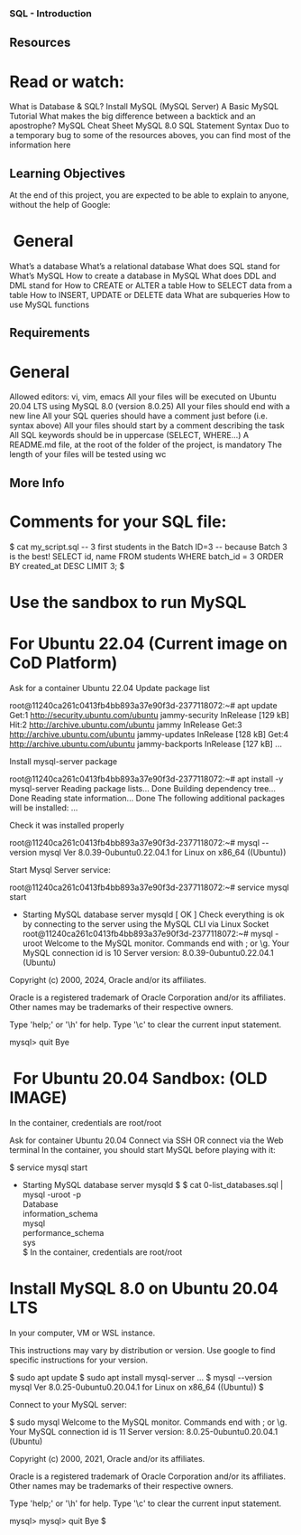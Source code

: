 ### SQL - Introduction


## Resources

# Read or watch:

What is Database & SQL?
Install MySQL (MySQL Server)
A Basic MySQL Tutorial
What makes the big difference between a backtick and an apostrophe?
MySQL Cheat Sheet
MySQL 8.0 SQL Statement Syntax
Duo to a temporary bug to some of the resources aboves, you can find most of the information here

## Learning Objectives

At the end of this project, you are expected to be able to explain to anyone, without the help of Google:

#  General

What’s a database
What’s a relational database
What does SQL stand for
What’s MySQL
How to create a database in MySQL
What does DDL and DML stand for
How to CREATE or ALTER a table
How to SELECT data from a table
How to INSERT, UPDATE or DELETE data
What are subqueries
How to use MySQL functions


## Requirements

# General
Allowed editors: vi, vim, emacs
All your files will be executed on Ubuntu 20.04 LTS using MySQL 8.0 (version 8.0.25)
All your files should end with a new line
All your SQL queries should have a comment just before (i.e. syntax above)
All your files should start by a comment describing the task
All SQL keywords should be in uppercase (SELECT, WHERE…)
A README.md file, at the root of the folder of the project, is mandatory
The length of your files will be tested using wc

## More Info

# Comments for your SQL file:

$ cat my_script.sql
-- 3 first students in the Batch ID=3
-- because Batch 3 is the best!
SELECT id, name FROM students WHERE batch_id = 3 ORDER BY created_at DESC LIMIT 3;
$

# Use the sandbox to run MySQL

# For Ubuntu 22.04 (Current image on CoD Platform)

Ask for a container Ubuntu 22.04
Update package list

root@11240ca261c0413fb4bb893a37e90f3d-2377118072:~# apt update
Get:1 http://security.ubuntu.com/ubuntu jammy-security InRelease [129 kB]
Hit:2 http://archive.ubuntu.com/ubuntu jammy InRelease
Get:3 http://archive.ubuntu.com/ubuntu jammy-updates InRelease [128 kB]
Get:4 http://archive.ubuntu.com/ubuntu jammy-backports InRelease [127 kB]
...

Install mysql-server package

root@11240ca261c0413fb4bb893a37e90f3d-2377118072:~# apt install -y mysql-server
Reading package lists... Done
Building dependency tree... Done
Reading state information... Done
The following additional packages will be installed:
...

Check it was installed properly

root@11240ca261c0413fb4bb893a37e90f3d-2377118072:~# mysql --version
mysql  Ver 8.0.39-0ubuntu0.22.04.1 for Linux on x86_64 ((Ubuntu))

Start Mysql Server service:

root@11240ca261c0413fb4bb893a37e90f3d-2377118072:~# service mysql start
* Starting MySQL database server mysqld                                                                                                                                 [ OK ]
Check everything is ok by connecting to the server using the MySQL CLI via Linux Socket
root@11240ca261c0413fb4bb893a37e90f3d-2377118072:~# mysql -uroot
Welcome to the MySQL monitor.  Commands end with ; or \g.
Your MySQL connection id is 10
Server version: 8.0.39-0ubuntu0.22.04.1 (Ubuntu)

Copyright (c) 2000, 2024, Oracle and/or its affiliates.

Oracle is a registered trademark of Oracle Corporation and/or its
affiliates. Other names may be trademarks of their respective
owners.

Type 'help;' or '\h' for help. Type '\c' to clear the current input statement.

mysql> quit
Bye


#  For Ubuntu 20.04 Sandbox: (OLD IMAGE)

In the container, credentials are root/root

Ask for container Ubuntu 20.04
Connect via SSH
OR connect via the Web terminal
In the container, you should start MySQL before playing with it:

$ service mysql start                                                   
 * Starting MySQL database server mysqld 
$
$ cat 0-list_databases.sql | mysql -uroot -p                               
Database                                                                                   
information_schema                                                                         
mysql                                                                                      
performance_schema                                                                         
sys                      
$
In the container, credentials are root/root


# Install MySQL 8.0 on Ubuntu 20.04 LTS

In your computer, VM or WSL instance.

This instructions may vary by distribution or version. Use google to find specific instructions for your version.

$ sudo apt update
$ sudo apt install mysql-server
...
$ mysql --version
mysql  Ver 8.0.25-0ubuntu0.20.04.1 for Linux on x86_64 ((Ubuntu))
$

Connect to your MySQL server:

$ sudo mysql
Welcome to the MySQL monitor.  Commands end with ; or \g.
Your MySQL connection id is 11
Server version: 8.0.25-0ubuntu0.20.04.1 (Ubuntu)

Copyright (c) 2000, 2021, Oracle and/or its affiliates.

Oracle is a registered trademark of Oracle Corporation and/or its
affiliates. Other names may be trademarks of their respective
owners.

Type 'help;' or '\h' for help. Type '\c' to clear the current input statement.

mysql>
mysql> quit
Bye
$

